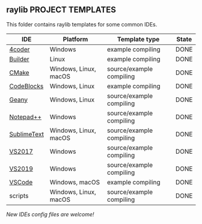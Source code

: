 ## raylib PROJECT TEMPLATES

This folder contains raylib templates for some common IDEs.

IDE | Platform | Template type | State
----| ---------| ------------- | -----
[4coder](http://4coder.net/) | Windows | example compiling | DONE
[Builder](https://wiki.gnome.org/Apps/Builder) | Linux | example compiling | DONE
[CMake](https://cmake.org/) | Windows, Linux, macOS | source/example compiling | DONE
[CodeBlocks](http://www.codeblocks.org/) | Windows, Linux | example compiling | DONE
[Geany](https://www.geany.org/) | Windows, Linux | source/example compiling | DONE
[Notepad++](https://notepad-plus-plus.org/) | Windows | source/example compiling | DONE
[SublimeText](https://www.sublimetext.com/) | Windows, Linux, macOS | source/example compiling | DONE
[VS2017](https://www.visualstudio.com) | Windows | source/example compiling | DONE
[VS2019](https://www.visualstudio.com) | Windows | source/example compiling | DONE
[VSCode](https://code.visualstudio.com/) | Windows, macOS | example compiling | DONE
scripts | Windows, Linux, macOS | source/example compiling | DONE

 *New IDEs config files are welcome!*
